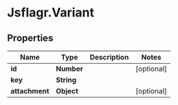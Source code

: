 # Jsflagr.Variant

## Properties
Name | Type | Description | Notes
------------ | ------------- | ------------- | -------------
**id** | **Number** |  | [optional] 
**key** | **String** |  | 
**attachment** | **Object** |  | [optional] 


